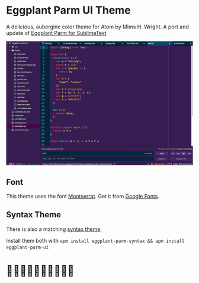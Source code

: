 # Eggplant Parm UI Theme

A delicious, aubergine color theme for Atom by Mims H. Wright. A port and update of [Eggplant Parm for SublimeText](https://github.com/mimshwright/sublime-eggplant-parm/)

![Screenshot](https://raw.githubusercontent.com/mimshwright/eggplant-parm-ui/master/screenshot.png)

## Font
This theme uses the font [Montserrat](https://fonts.google.com/specimen/Montserrat). Get it from [Google Fonts](https://fonts.google.com/specimen/Montserrat).

## Syntax Theme
There is also a matching [syntax theme](https://github.com/mimshwright/eggplant-parm-syntax).

Install them both with `apm install eggplant-parm-syntax && apm install eggplant-parm-ui`

# 🍆🍆🍆🍆🍆🍆🍆🍆🍆🍆
